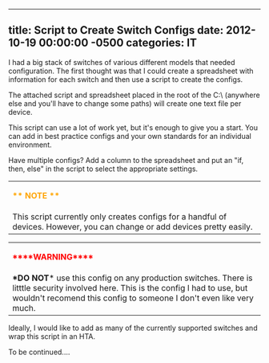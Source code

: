 ﻿---

title:  Script to Create Switch Configs
date:   2012-10-19 00:00:00 -0500
categories: IT
---






I had a big stack of switches of various different models that needed configuration. The first thought was that I could create a spreadsheet with information for each switch and then use a script to create the configs.

The attached script and spreadsheet placed in the root of the C:\ (anywhere else and you'll have to change some paths) will create one text file per device.

This script can use a lot of work yet, but it's enough to give you a start. You can add in best practice configs and your own standards for an individual environment.

Have multiple configs? Add a column to the spreadsheet and put an "if, then, else" in the script to select the appropriate settings.

<table>
<tr><td>
<p style="color:orange"><b>** NOTE **</b>
</td></tr>
<tr><td>
This script currently only creates configs for a handful of devices. However, you can change or add devices pretty easily.
</td></tr>
</table>

<table>
<tr><td>
<p style="color:red"><b>****WARNING****</b>
</td></tr>
<tr><td>
<b>*DO NOT</b>* use this config on any production switches. There is litttle security involved here. This is the config I had to use, but wouldn't recomend this config to someone I don't even like very much.
</td></tr>
</table>

Ideally, I would like to add as many of the currently supported switches and wrap this script in an HTA.

To be continued....


